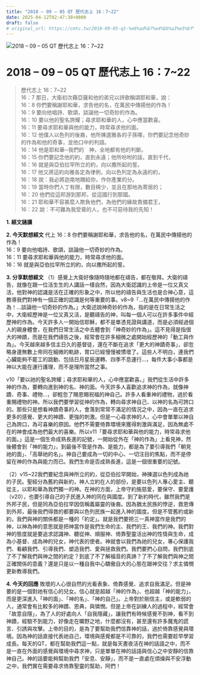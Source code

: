 ```yaml
---
title: "2018 – 09 – 05 QT 歷代志上 16：7~22"
date: 2025-04-12T02:47:38+0800
draft: false
# original_url: https://cmtc.tw/2018-09-05-qt-%e6%ad%b7%e4%bb%a3%e5%bf%97%e4%b8%8a-16%ef%bc%9a722
---
```


![2018 – 09 – 05 QT  歷代志上 16：7\~22](/images/qt.jpg   "2018 – 09 – 05 QT  歷代志上 16：7\~22")

# 2018 – 09 – 05 QT 歷代志上 16：7\~22

> 歷代志上 16：7\~22  
> 16：7 那日，大衛初次藉亞薩和他的弟兄以詩歌稱頌耶和華，說：  
> 16：8 你們要稱謝耶和華，求告他的名，在萬民中傳揚他的作為！  
> 16：9 要向他唱詩、歌頌，談論他一切奇妙的作為。  
> 16：10 要以他的聖名誇耀；尋求耶和華的人，心中應當歡喜。  
> 16：11 要尋求耶和華與他的能力，時常尋求他的面。  
> 16：12 他僕人以色列的後裔，他所揀選雅各的子孫哪，你們要記念他奇妙的作為和他的奇事，並他口中的判語。  
> 16：14 他是耶和華─我們的　神，全地都有他的判斷。  
> 16：15 你們要記念他的約，直到永遠；他所吩咐的話，直到千代，  
> 16：16 就是與亞伯拉罕所立的約，向以撒所起的誓。  
> 16：17 他又將這約向雅各定為律例，向以色列定為永遠的約，  
> 16：18 說：我必將迦南地賜給你，作你產業的分。  
> 16：19 當時你們人丁有限，數目稀少，並且在那地為寄居的；  
> 16：20 他們從這邦游到那邦，從這國行到那國。  
> 16：21 耶和華不容甚麼人欺負他們，為他們的緣故責備君王，  
> 16：22 說：不可難為我受膏的人，也不可惡待我的先知！

**1. 經文誦讀**

**2.  今天默想經文**
代上 16：8 你們要稱謝耶和華，求告他的名，在萬民中傳揚他的作為！  
16：9 要向他唱詩、歌頌，談論他一切奇妙的作為。  
16：11 要尋求耶和華與他的能力，時常尋求他的面。  
16：16 就是與亞伯拉罕所立的約，向以撒所起的誓。

**3. 分享默想經文**
（1）感覺上大衛好像隨時隨地都在禱告，都在敬拜。大衛的禱告，就像在跟一位活生生的人講話一樣自然，因為大衛認識的上帝是一位又真又活，他對神的認識是活在正確的形象之中，所以他的禱告與生活也是合神心意，這教導我們對神有一個正確的認識是何等重要的事。v8\~9「…在萬民中傳揚他的作為！…談論他一切奇妙的作為。」大衛述說神奇妙的作為，指的是在日常生活之中，大衛經歷神是一位又真又活，是聽禱告的神，叫每一個人可以在許多事件中經歷神的作為。今天許多人一開始信耶穌，都不是單憑見證與講道，而是必須經過個人的親身體會，在我們日常生活之中去體會到「神奇妙的作為」。這不見得是指很大的神蹟，而是在我們禱告之後，經常會在許多細微之處開始經歷神的「動工與作為」。今天越來越多信主日久的基督徒，還在不斷在追求「更大的神蹟奇事」，卻忽略身邊無數上帝同在細微的軌跡，胃口已經慢慢被慣壞了。這些人不明白，連我們心臟能夠不罷工的跳動、包括日月星辰運轉、四季不息運行…，每件大事小事都是神以大能在運行護理，而不是理所當然之事。

v10「要以祂的聖名誇耀；尋求耶和華的人，心中應當歡喜。」我們從生活中許多神的作為，要轉向進到神的名、神的面。今天許多人喜歡追求神的作為，就像神蹟、奇事、禮物…，卻輕忽了賜恩賜祝福的神自己。許多人看重神的禮物，過於看重賜禮物的神。所以我們要學習從神的作為，轉向尋求神自己、以神的名為可誇口的。那些只是想看神蹟奇事的人，會落到常常不滿足的情況之中，因為一直在追求更多的感覺、更大的神蹟、更強的刺激。但是一心尋求神的人，心中會單單以神自己為誇口，為可喜樂的原因。他們不需要倚靠環境來獲得刺激與滿足，因為無處不在的神會成為他們最大的喜樂。所以v11「要尋求耶和華與他的能力，時常尋求他的面。」這是一個生命成熟長進的記號，一開始從外在「神的作為」上看見神，然後體會到「神的能力」，到最後不管是作為、是能力，都是為了要引導我們「朝見祂的面」、「高舉祂的名」。神自己要成為一切的中心、一切注目的焦點，而不是停留在神的作為與能力而已。我們生命是否成熟長進，這是一個很重要的記號。

（2）v15\~22我們要紀念與神所立的約，從亞伯拉罕開始，神揀選以色列成為祂的子民。聖經分為舊約與新約，神人立約在人的部份，是要以色列人專心愛主、聽從主，以耶和華為我們獨一的神。在神的方面，上帝守約施慈愛，要保守、要愛護（v20），也要引導自己的子民進入神的同在與國度。到了新約時代，雖然我們是外邦子民，但是同為亞伯拉罕因信稱義屬靈的後裔。因為猶太民族的悖逆，救恩傳到外邦，最後我們得救的都要與以色列民族一起進入神的國度。但是不管舊約或新約，我們與神的關係都是一種的「約定」。就是我們要把三一真神當作是我們的神，以神為神的意思就是把神當作是我們生命的主、我們的王、我們的神。我們對神的態度就是要追求認識神、聽從神、順服神、倚靠聖靈活出神的性情與生命，成為小基督、成為神的兒女，神代表的使者。神就會以我們為祂的兒女，專心保護我們、看顧我們、引導我們、塑造我們、愛與拯救我們。我們要捫心自問，我們到底了不了解我們與神之間的約定？到底了不了解福音的真諦？了不了解我們與神之間正確關係的意義？還是只是以一種自我中心驕傲自大的心態在跟神交往？求主憐憫更新教導我們。

**4. 今天的回應**
敗壞的人心很自然的光看表象、倚靠感覺、追求自我滿足。但是神要的是一個對祂有信心的兒女。信心就是超越「神的作為」、也超越「神的能力」，而是更深進入「神的面」、「神的名」、「神的自己」。上帝對於剛信主，或是軟弱的人，通常會有比較多的神蹟、恩典，與憐憫。但是上帝在訓練人的過程中，經常會「故意自隱」，為了人的好處向人「自我隱藏」，讓我們有時候感覺不到神，看不到神蹟，經驗不到能力，好像走在曠野之地，什麼都沒有，甚至還有許多魔鬼的謊言、引誘與攻擊。上帝的目的，是為了要幫助我們信靠神的話，過於倚靠感覺與環境。因為神的話直接代表祂自己，環境與感覺都是不可靠的，我們也需要趁早學習成長。每天的QT，都在幫助我們這一點，就是每天晝夜活在神的話語之中，而不是一直在外面的感覺與環境中尋求神，只是單單在神的話語與信心之中安靜的信靠神自己。神的話要能夠幫助我們「安息、安靜」，而不是一直處在煩燥與不安浮動之中，我們實在需要尋求倚靠聖靈的幫助，阿們！
